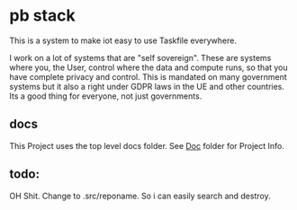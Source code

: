 # pb stack

This is a system to make iot easy to use Taskfile everywhere.

I work on a lot of systems that are "self sovereign". These are systems where you, the User, control where the data and compute runs, so that you have complete privacy and control. This is mandated on many government systems but it also a right under GDPR laws in the UE and other countries. Its a good thing for everyone, not just governments.

## docs

This Project uses the top level docs folder.  See [Doc](./doc/README.md) folder for Project Info.

## todo:

OH Shit. Change to .src/reponame. So i can easily search and destroy.
